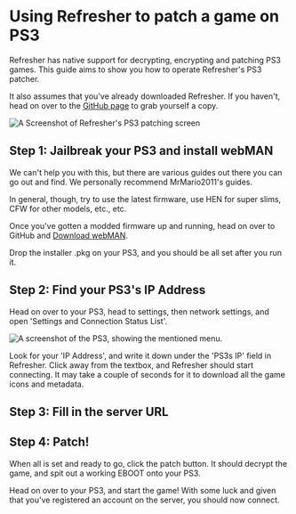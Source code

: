 # Using Refresher to patch a game on PS3

Refresher has native support for decrypting, encrypting and patching PS3 games. This guide aims to show you how to operate Refresher's PS3 patcher.

It also assumes that you've already downloaded Refresher. If you haven't, head on over to the [GitHub page](https://github.com/LittleBigRefresh/Refresher) to grab yourself a copy.

![A Screenshot of Refresher's PS3 patching screen](https://docs.littlebigrefresh.com/patching/images/refresher-ps3.png)

## Step 1: Jailbreak your PS3 and install webMAN

We can't help you with this, but there are various guides out there you can go out and find. We personally recommend MrMario2011's guides.

In general, though, try to use the latest firmware, use HEN for super slims, CFW for other models, etc., etc.

Once you've gotten a modded firmware up and running, head on over to GitHub and [Download webMAN](https://github.com/aldostools/webMAN-MOD/releases).

Drop the installer .pkg on your PS3, and you should be all set after you run it.

## Step 2: Find your PS3's IP Address

Head on over to your PS3, head to settings, then network settings, and open 'Settings and Connection Status List'.

![A screenshot of the PS3, showing the mentioned menu.](https://docs.littlebigrefresh.com/patching/images/ps3-ip.png)

Look for your 'IP Address', and write it down under the 'PS3s IP' field in Refresher.
Click away from the textbox, and Refresher should start connecting. It may take a couple of seconds for it to download all the game icons and metadata.

## Step 3: Fill in the server URL

<include from="Library.topic" element-id="fill-in-server-url"></include>

## Step 4: Patch!

When all is set and ready to go, click the patch button. It should decrypt the game, and spit out a working EBOOT onto your PS3.

Head on over to your PS3, and start the game! With some luck and given that you've registered an account on the server, you should now connect.
